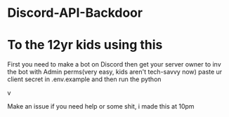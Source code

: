 ﻿# Discord-API-Backdoor
 <h1>To the 12yr kids using this</h1>
 <p>First you need to make a bot on Discord then get your server owner to inv the bot with Admin perms(very easy, kids aren't tech-savvy now) paste ur client secret in .env.example and then run the python</p>v

Make an issue if you need help or some shit, i made this at 10pm
